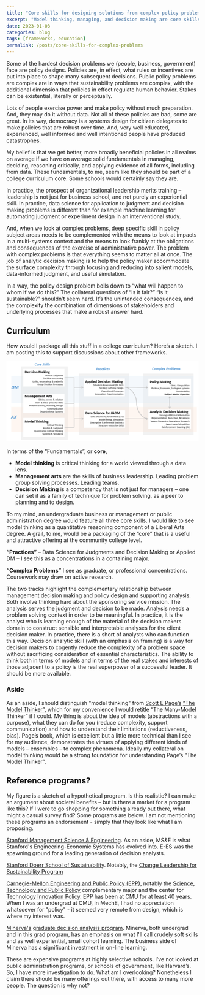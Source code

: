 ```yaml
---
title: "Core skills for designing solutions from complex policy problems"
excerpt: "Model thinking, managing, and decision making are core skills for complex problem solvers."
date: 2023-01-03
categories: blog
tags: [frameworks, education]
permalink: /posts/core-skills-for-complex-problems
---
```


Some of the hardest decision problems we (people, business, government) face are policy designs. Policies are, in effect, what rules or incentives are put into place to shape many subsequent decisions. Public policy problems are complex are in ways that sustainability problems are complex, with the additional dimension that policies in effect regulate human behavior. Stakes can be existential, literally or perceptually.

Lots of people exercise power and make policy without much preparation. And, they may do it without data. Not all of these policies are bad, some are great. In its way, democracy is a systems design for citizen delegates to make policies that are robust over time. And, very well educated, experienced, well informed and well intentioned people have produced catastrophes. 

My belief is that we get better, more broadly beneficial policies in all realms on average if we have on average solid fundamentals in managing, deciding, reasoning critically, and applying evidence of all forms, including from data. 
These fundamentals, to me, seem like they should be part of a college curriculum core. Some schools would certainly say they are.  

In practice, the prospect of organizational leadership merits training – leadership is not just for business school, and not purely an experiential skill. In practice, data science for application to judgment and decision making problems is different than for example machine learning for automating judgment or experiment design in an interventional study.

And, when we look at complex problems, deep specific skill in policy subject areas needs to be complemented with the means to look at impacts in a multi-systems context and the means to look frankly at the obligations and consequences of the exercise of administrative power. The problem with complex problems is that everything seems to matter all at once. The job of analytic decision making is to help the policy maker accommodate the surface complexity through focusing and reducing into salient models, data-informed judgment, and  useful simulation. 

In a way, the policy design problem boils down to “what will happen to whom if we do this?” The collateral questions of “Is it fair?” “Is it sustainable?” shouldn’t seem hard. It’s the unintended consequences, and the complexity the combination of dimensions of stakeholders and underlying processes that make a robust answer hard.  
## Curriculum

How would I package all this stuff in a college curriculum? Here’s a sketch. I am posting this to support discussions about other frameworks. 

![Foundational Skills for policy design](/assets/images/core-skills-complex-problems.png)

In terms of the “Fundamentals”, or **core**,
- **Model thinking** is critical thinking for a world viewed through a data lens. 
- **Management arts** are the skills of business leadership. Leading problem group solving processes. Leading teams.
- **Decision Making** is a competency that is not just for managers – one can set it as a family of technique for problem solving, as a peer to planning and to design.

To my mind, an undergraduate business or management or public administration degree would feature all three core skills. I would like to see model thinking as a quantitative reasoning component of a Liberal Arts degree. A grail, to me, would be a packaging of the “core” that is a useful and attractive offering at the community college level.

**“Practices”** – Data Science for Judgments and Decision Making or Applied DM – I see this as a concentrations in a containing major.

**“Complex Problems”** I see as  graduate, or professional concentrations. Coursework may draw on active research.

The two tracks highlight the complementary relationship between management decision making and policy design  and supporting analysis. Both involve thinking hard about the sponsoring service mission. The analysis serves the judgment and decision to be made. Analysis needs a problem solving context in order to be meaningful. In practice, it is the analyst who is learning enough of the material of the decision makers domain to construct sensible and interpretable analyses for the client decision maker. In practice, there is a short of analysts who can function this way. Decision analytic skill (with an emphasis on framing) is a way for decision makers to cogently reduce the complexity of a problem space without sacrificing consideration of essential characteristics. The ability to think both in terms of models and in terms of the real stakes and interests of those adjacent to a policy is the real superpower of a successful leader. It should be more available.

### Aside
As an aside, I should distinguish "model thinking" from [Scott E Page’s]( https://sites.lsa.umich.edu/scottepage/bio/) [“The Model Thinker”]( https://sites.lsa.umich.edu/scottepage/home/the-model-thinker/), which for my convenience I would retitle “The Many-Model Thinker” if I could. My thing is about the idea of models (abstractions with a purpose), what  they can do for you (reduce complexity, support communication) and how to understand their limitations (reductiveness, bias). Page’s book, which is excellent but a little more technical than I see for my audience, demonstrates the virtues of applying different kinds of models – ensembles – to complex phenomena. Ideally my collateral on model thinking would be a strong foundation for understanding Page’s “The Model Thinker”.

## Reference programs?

My figure is a sketch of a hypothetical program. Is this realistic? I can make an argument about societal benefits – but is there a market for a program like this? If I were to go shopping for something already out there, what might a casual survey find? Some programs are below. I am not mentioning these programs an endorsement - simply that they look like what I am proposing. 

[Stanford Management Science & Engineering](https://msande.stanford.edu/). As an aside, MS&E is what Stanford's Engineering-Economic Systems has evolved into. E-ES was the spawning ground for a leading generation of decision analysts. 

[Stanford Doerr School of Sustainability](https://sustainability.stanford.edu/). Notably, the
[Change Leadership for Sustainability Program](https://sustainabilityleadership.stanford.edu/)

[Carnegie-Mellon Engineering and Public Policy (EPP)](https://www.cmu.edu/epp/), 
notably the
[Science, Technology and Public Policy](https://www.cmu.edu/admission/majors-programs/college-of-engineering/engineering-and-public-policy) 
complementary major and the center for 
[Technology Innovation Policy](https://www.cmu.edu/epp/research/technical-innovation/index.html). EPP has been at CMU for at least 40 years. When I was an undergrad at CMU, in MechE, I had no appreciation whatsoever for "policy" - it seemed very remote from design, which is where my interest was.

[Minerva's](https://www.minerva.edu) 
[graduate decision analysis program](https://www.minerva.edu/graduate-programs/graduate-academic-program/). Minerva, both undergrad and in this grad program, has an emphasis on what I'll call crudely soft skills and as well experiential, small cohort learning. The business side of Minerva has a significant investment in on-line learning. 

These are expensive programs at highly selective schools. I’ve not looked at public administration programs, or schools of government, like Harvard’s. So, I have more investigation to do. What am I overlooking? Nonetheless I claim there should be many  offerings out there, with access to many more people. The question is why not? 

